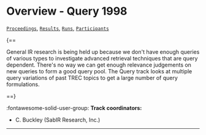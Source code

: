 # Overview - Query 1998

[`Proceedings`](./proceedings.md), [`Results`](./results.md), [`Runs`](./runs.md), [`Participants`](./participants.md)

{==

General IR research is being held up because we don't have enough queries of various types to investigate advanced retrieval techniques that are query dependent. There's no way we can get enough relevance judgements on new queries to form a good query pool. The Query track looks at multiple query variations of past TREC topics to get a large number of query formulations.

==}

:fontawesome-solid-user-group: **Track coordinators:**

- C. Buckley (SabIR Research, Inc.) 



---

